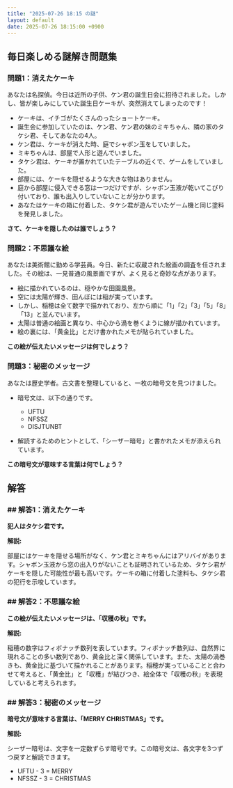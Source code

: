 ```yaml
---
title: "2025-07-26 18:15 の謎"
layout: default
date: 2025-07-26 18:15:00 +0900
---
```

## 毎日楽しめる謎解き問題集

### 問題1：消えたケーキ

あなたは名探偵。今日は近所の子供、ケン君の誕生日会に招待されました。しかし、皆が楽しみにしていた誕生日ケーキが、突然消えてしまったのです！

*   ケーキは、イチゴがたくさんのったショートケーキ。
*   誕生会に参加していたのは、ケン君、ケン君の妹のミキちゃん、隣の家のタケシ君、そしてあなたの4人。
*   ケン君は、ケーキが消えた時、庭でシャボン玉をしていました。
*   ミキちゃんは、部屋で人形と遊んでいました。
*   タケシ君は、ケーキが置かれていたテーブルの近くで、ゲームをしていました。
*   部屋には、ケーキを隠せるような大きな物はありません。
*   庭から部屋に侵入できる窓は一つだけですが、シャボン玉液が乾いてこびり付いており、誰も出入りしていないことが分かります。
*   あなたはケーキの箱に付着した、タケシ君が遊んでいたゲーム機と同じ塗料を発見しました。

**さて、ケーキを隠したのは誰でしょう？**

### 問題2：不思議な絵

あなたは美術館に勤める学芸員。今日、新たに収蔵された絵画の調査を任されました。その絵は、一見普通の風景画ですが、よく見ると奇妙な点があります。

*   絵に描かれているのは、穏やかな田園風景。
*   空には太陽が輝き、田んぼには稲が実っています。
*   しかし、稲穂は全て数字で描かれており、左から順に「1」「2」「3」「5」「8」「13」と並んでいます。
*   太陽は普通の絵画と異なり、中心から渦を巻くように線が描かれています。
*   絵の裏には、「黄金比」とだけ書かれたメモが貼られていました。

**この絵が伝えたいメッセージは何でしょう？**

### 問題3：秘密のメッセージ

あなたは歴史学者。古文書を整理していると、一枚の暗号文を見つけました。

*   暗号文は、以下の通りです。

    *   UFTU
    *   NFSSZ
    *   DISJTUNBT
*   解読するためのヒントとして、「シーザー暗号」と書かれたメモが添えられています。

**この暗号文が意味する言葉は何でしょう？**

## 解答

### ## 解答1：消えたケーキ

**犯人はタケシ君です。**

**解説:**

部屋にはケーキを隠せる場所がなく、ケン君とミキちゃんにはアリバイがあります。シャボン玉液から窓の出入りがないことも証明されているため、タケシ君がケーキを隠した可能性が最も高いです。ケーキの箱に付着した塗料も、タケシ君の犯行を示唆しています。

### ## 解答2：不思議な絵

**この絵が伝えたいメッセージは、「収穫の秋」です。**

**解説:**

稲穂の数字はフィボナッチ数列を表しています。フィボナッチ数列は、自然界に現れることの多い数列であり、黄金比と深く関係しています。また、太陽の渦巻きも、黄金比に基づいて描かれることがあります。稲穂が実っていることと合わせて考えると、「黄金比」と「収穫」が結びつき、絵全体で「収穫の秋」を表現していると考えられます。

### ## 解答3：秘密のメッセージ

**暗号文が意味する言葉は、「MERRY CHRISTMAS」です。**

**解説:**

シーザー暗号は、文字を一定数ずらす暗号です。この暗号文は、各文字を3つずつ戻すと解読できます。

*   UFTU - 3 = MERRY
*   NFSSZ - 3 = CHRISTMAS
